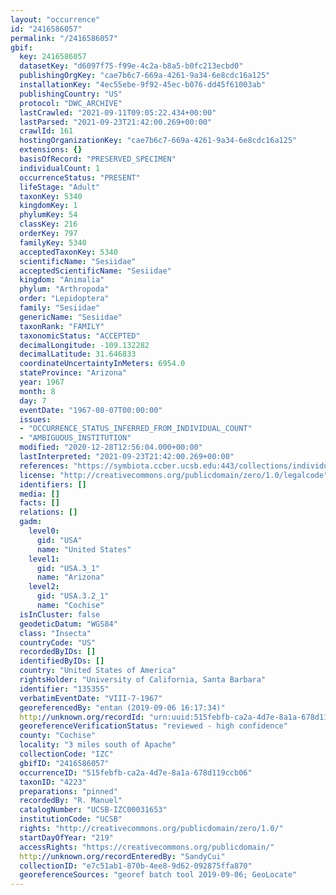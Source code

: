 ```yaml
---
layout: "occurrence"
id: "2416586057"
permalink: "/2416586057"
gbif:
  key: 2416586057
  datasetKey: "d6097f75-f99e-4c2a-b8a5-b0fc213ecbd0"
  publishingOrgKey: "cae7b6c7-669a-4261-9a34-6e8cdc16a125"
  installationKey: "4ec55ebe-9f92-45ec-b076-dd45f61003ab"
  publishingCountry: "US"
  protocol: "DWC_ARCHIVE"
  lastCrawled: "2021-09-11T09:05:22.434+00:00"
  lastParsed: "2021-09-23T21:42:00.269+00:00"
  crawlId: 161
  hostingOrganizationKey: "cae7b6c7-669a-4261-9a34-6e8cdc16a125"
  extensions: {}
  basisOfRecord: "PRESERVED_SPECIMEN"
  individualCount: 1
  occurrenceStatus: "PRESENT"
  lifeStage: "Adult"
  taxonKey: 5340
  kingdomKey: 1
  phylumKey: 54
  classKey: 216
  orderKey: 797
  familyKey: 5340
  acceptedTaxonKey: 5340
  scientificName: "Sesiidae"
  acceptedScientificName: "Sesiidae"
  kingdom: "Animalia"
  phylum: "Arthropoda"
  order: "Lepidoptera"
  family: "Sesiidae"
  genericName: "Sesiidae"
  taxonRank: "FAMILY"
  taxonomicStatus: "ACCEPTED"
  decimalLongitude: -109.132282
  decimalLatitude: 31.646833
  coordinateUncertaintyInMeters: 6954.0
  stateProvince: "Arizona"
  year: 1967
  month: 8
  day: 7
  eventDate: "1967-08-07T00:00:00"
  issues:
  - "OCCURRENCE_STATUS_INFERRED_FROM_INDIVIDUAL_COUNT"
  - "AMBIGUOUS_INSTITUTION"
  modified: "2020-12-28T12:56:04.000+00:00"
  lastInterpreted: "2021-09-23T21:42:00.269+00:00"
  references: "https://symbiota.ccber.ucsb.edu:443/collections/individual/index.php?occid=135355"
  license: "http://creativecommons.org/publicdomain/zero/1.0/legalcode"
  identifiers: []
  media: []
  facts: []
  relations: []
  gadm:
    level0:
      gid: "USA"
      name: "United States"
    level1:
      gid: "USA.3_1"
      name: "Arizona"
    level2:
      gid: "USA.3.2_1"
      name: "Cochise"
  isInCluster: false
  geodeticDatum: "WGS84"
  class: "Insecta"
  countryCode: "US"
  recordedByIDs: []
  identifiedByIDs: []
  country: "United States of America"
  rightsHolder: "University of California, Santa Barbara"
  identifier: "135355"
  verbatimEventDate: "VIII-7-1967"
  georeferencedBy: "entan (2019-09-06 16:17:34)"
  http://unknown.org/recordId: "urn:uuid:515febfb-ca2a-4d7e-8a1a-678d119ccb06"
  georeferenceVerificationStatus: "reviewed - high confidence"
  county: "Cochise"
  locality: "3 miles south of Apache"
  collectionCode: "IZC"
  gbifID: "2416586057"
  occurrenceID: "515febfb-ca2a-4d7e-8a1a-678d119ccb06"
  taxonID: "4223"
  preparations: "pinned"
  recordedBy: "R. Manuel"
  catalogNumber: "UCSB-IZC00031653"
  institutionCode: "UCSB"
  rights: "http://creativecommons.org/publicdomain/zero/1.0/"
  startDayOfYear: "219"
  accessRights: "https://creativecommons.org/publicdomain/"
  http://unknown.org/recordEnteredBy: "SandyCui"
  collectionID: "e7c51ab1-870b-4ee8-9d62-092875ffa870"
  georeferenceSources: "georef batch tool 2019-09-06; GeoLocate"
---
```

